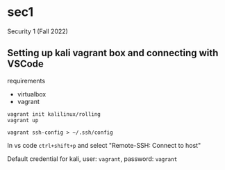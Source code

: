 # sec1
Security 1 (Fall 2022)

## Setting up kali vagrant box and connecting with VSCode

requirements
- virtualbox
- vagrant

```
vagrant init kalilinux/rolling
vagrant up
```

```
vagrant ssh-config > ~/.ssh/config
```

In vs code `ctrl+shift+p` and select "Remote-SSH: Connect to host"

Default credential for kali, user: `vagrant`, password: `vagrant`
